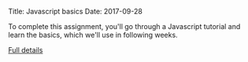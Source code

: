 Title: Javascript basics
Date: 2017-09-28

To complete this assignment, you'll go through a Javascript tutorial
and learn the basics, which we'll use in following weeks.



[Full details](assignments/javascript_basics.html)
